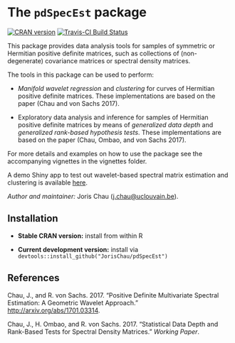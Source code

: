 
<!-- README.md is generated from README.Rmd. Please edit that file -->
The `pdSpecEst` package
=======================

[![CRAN version](http://www.r-pkg.org/badges/version/pdSpecEst)](http://cran.r-project.org/web/packages/pdSpecEst/index.html) [![Travis-CI Build Status](https://travis-ci.org/JorisChau/pdSpecEst.svg?branch=master)](https://travis-ci.org/JorisChau/pdSpecEst)

This package provides data analysis tools for samples of symmetric or Hermitian positive definite matrices, such as collections of (non-degenerate) covariance matrices or spectral density matrices.

The tools in this package can be used to perform:

-   *Manifold wavelet regression* and *clustering* for curves of Hermitian positive definite matrices. These implementations are based on the paper (Chau and von Sachs 2017).

-   Exploratory data analysis and inference for samples of Hermitian positive definite matrices by means of *generalized data depth* and *generalized rank-based hypothesis tests*. These implementations are based on the paper (Chau, Ombao, and von Sachs 2017).

For more details and examples on how to use the package see the accompanying vignettes in the vignettes folder.

A demo Shiny app to test out wavelet-based spectral matrix estimation and clustering is available [here](https://jchau.shinyapps.io/pdspecest/).

*Author and maintainer:* Joris Chau (<j.chau@uclouvain.be>).

Installation
------------

-   **Stable CRAN version:** install from within R

-   **Current development version:** install via `devtools::install_github("JorisChau/pdSpecEst")`

References
----------

Chau, J., and R. von Sachs. 2017. “Positive Definite Multivariate Spectral Estimation: A Geometric Wavelet Approach.” <http://arxiv.org/abs/1701.03314>.

Chau, J., H. Ombao, and R. von Sachs. 2017. “Statistical Data Depth and Rank-Based Tests for Spectral Density Matrices.” *Working Paper*.
